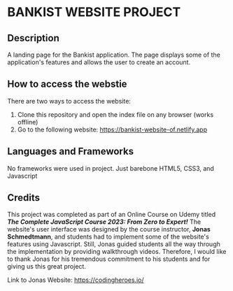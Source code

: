 # BANKIST WEBSITE PROJECT

## Description

A landing page for the Bankist application. The page displays some of the application's features and allows the user to create an account.

## How to access the webstie

There are two ways to access the website:

1. Clone this repository and open the index file on any browser (works offline)
2. Go to the following website: https://bankist-website-of.netlify.app

## Languages and Frameworks

No frameworks were used in project. Just barebone HTML5, CSS3, and Javascript

## Credits

This project was completed as part of an Online Course on Udemy titled
**_The Complete JavaScript Course 2023: From Zero to Expert!_** The website's
user interface was designed by the course instructor, **Jonas Schmedtmann**, and
students had to implement some of the website's features using Javascript. Still, Jonas
guided students all the way through the implementation by providing walkthrough videos.
Therefore, I would like to thank Jonas for his tremendous commitment to his students
and for giving us this great project.

Link to Jonas Website: https://codingheroes.io/
